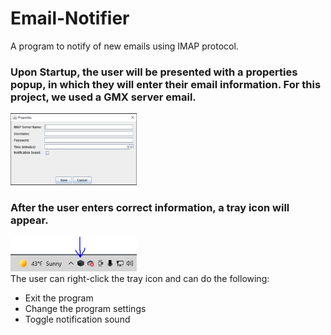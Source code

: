# Email-Notifier
A program to notify of new emails using IMAP protocol.  
### Upon Startup, the user will be presented with a properties popup, in which they will enter their email information. For this project, we used a GMX server email.  
<img src="PropertiesPopup.PNG" width="40%"></img>  
### After the user enters correct information, a tray icon will appear.  
<img src="TrayIcon.PNG" width="40%"></img>  
The user can right-click the tray icon and can do the following:
- Exit the program
- Change the program settings
- Toggle notification sound
